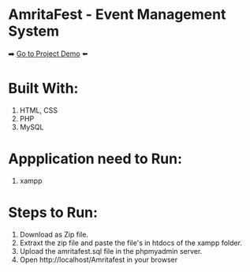 # AmritaFest - Event Management System
<p> ➡️ <a href="https://drive.google.com/drive/folders/1uNCEMjqDw8qOGSnFeLlvQJaNy5j9X1GA?usp=share_link"> Go to Project Demo</a>  ⬅️</p>

# Built With:
1. HTML, CSS
2. PHP
3. MySQL

# Appplication need to Run:
1. xampp

# Steps to Run:
1. Download as Zip file.
2. Extraxt the zip file and paste the file's in htdocs of the xampp folder.
3. Upload the amritafest.sql file in the phpmyadmin server.
4. Open http://localhost/Amritafest in your browser

